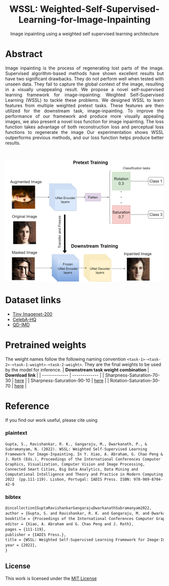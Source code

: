 <!-- # WSSL-Weighted-Self-Supervised-Learning-for-Image-Inpainting -->
<br />
<p align="center">

  <h1 align="center">WSSL: Weighted-Self-Supervised-Learning-for-Image-Inpainting</h1>
  
  <p align="center">
    Image inpainting using a weighted self supervised learning architecture
    <br />
  </p>
</p>

# Abstract
<p align="justify">
    Image inpainting is the process of regenerating lost parts of the image. Supervised algorithm-based methods have shown excellent results but have two significant drawbacks. They do not perform well when tested with unseen data. They fail to capture the global context of the image, resulting in a visually unappealing result. We propose a novel self-supervised learning framework for image-inpainting: Weighted Self-Supervised Learning (WSSL) to tackle these problems. We designed WSSL to learn features from multiple weighted pretext tasks. These features are then utilized for the downstream task, image-inpainting. To improve the performance of our framework and produce more visually appealing images, we also present a novel loss function for image inpainting. The loss function takes advantage of both reconstruction loss and perceptual loss functions to regenerate the image Our experimentation shows WSSL outperforms previous methods, and our loss function helps produce better results.
    <br />
</p>

<br>
<p align="center">
    <img src="./assets/WSLarch.drawio.png" alt="WSSL architecture"> 
</p>

# Dataset links
- [Tiny Imagenet-200](https://github.com/seshuad/IMagenet)
- [CelebA-HQ](https://www.kaggle.com/datasets/badasstechie/celebahq-resized-256x256)
- [QD-IMD](https://www.kaggle.com/datasets/ideanvidia/qd-imd-30-50)

# Pretrained weights
The weight names follow the following naming convention
```<task-1>-<task-2>-<task-1-weight>-<task-2-weight>```. They are the final weights to be used by the model for inference.
| <b> Downstream task weight combination </b>    | <b> Download link </b>                               |
| -------------                           | -------------                                     |
| Sharpness-Saturation-70-30              | [here](https://drive.google.com/file/d/1CP4vJekB3ryEupq_E7qf41dswengMYhb/view?usp=share_link)             |
| Sharpness-Saturation-90-10             | [here](https://drive.google.com/file/d/1zOk16iztj57y62cU5McKDj9NwrsL14UE/view?usp=share_link)           |
| Rotation-Saturation-30-70                | [here](https://drive.google.com/file/d/1V2HI9nMdq3ZGnM7vqoYSL4vp4rkvZPHQ/view?usp=share_link)         |

# Reference
If you find our work useful, please cite using
### plaintext
```
Gupta, S., Ravishankar, R. K., Gangaraju, M., Dwarkanath, P., & Subramanyam, N. (2022). WSSL: Weighted Self-Supervised Learning Framework for Image-Inpainting. In Y. Xiao, A. Abraham, G. Chao Peng & J. Roth (Eds.), Proceedings of the International Conferences Computer Graphics, Visualization, Computer Vision and Image Processing, Connected Smart Cities, Big Data Analytics, Data Mining and Computational Intelligence and Theory and Practice in Modern Computing 2022  (pp.111-119). Lisbon, Portugal: IADIS Press. ISBN: 978-989-8704-42-9
```
### bibtex
```latex
@incollection{GuptaRavishankarGangarajuDwarkanathSubramanyam2022,
author = {Gupta, S. and Ravishankar, R. K. and Gangaraju, M. and Dwarkanath, P. and Subramanyam, N.},
booktitle = {Proceedings of the International Conferences Computer Graphics, Visualization, Computer Vision and Image Processing, Connected Smart Cities, Big Data Analytics, Data Mining and Computational Intelligence and Theory and Practice in Modern Computing 2022 .},
editor = {Xiao, A. Abraham and G. Chao Peng and J. Roth},
pages = {111-119},
publisher = {IADIS Press.},
title = {WSSL: Weighted Self-Supervised Learning Framework for Image-Inpainting},
year = {2022},
}
```

## License
This work is licensed under the [MIT License](./LICENSE)
